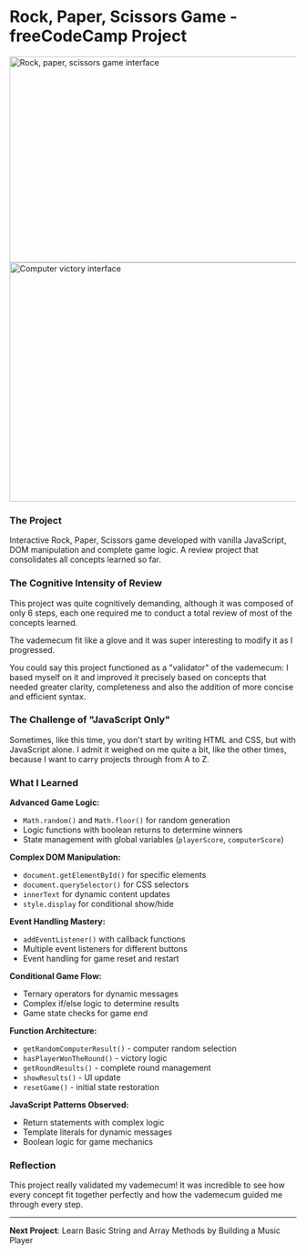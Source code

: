 # Rock, Paper, Scissors Game - freeCodeCamp Project

<img width="954" height="362" alt="Rock, paper, scissors game interface" src="https://github.com/user-attachments/assets/e859c542-2c7d-4efb-a024-c08a20970325" />

<img width="954" height="420" alt="Computer victory interface" src="https://github.com/user-attachments/assets/58f883c9-fbaa-4680-a60e-2671c93de526" />


### The Project
Interactive Rock, Paper, Scissors game developed with vanilla JavaScript, DOM manipulation and complete game logic. A review project that consolidates all concepts learned so far.

### The Cognitive Intensity of Review

This project was quite cognitively demanding, although it was composed of only 6 steps, each one required me to conduct a total review of most of the concepts learned.

The vademecum fit like a glove and it was super interesting to modify it as I progressed.

You could say this project functioned as a "validator" of the vademecum: I based myself on it and improved it precisely based on concepts that needed greater clarity, completeness and also the addition of more concise and efficient syntax.

### The Challenge of "JavaScript Only"

Sometimes, like this time, you don't start by writing HTML and CSS, but with JavaScript alone. I admit it weighed on me quite a bit, like the other times, because I want to carry projects through from A to Z.

### What I Learned

**Advanced Game Logic:**
- `Math.random()` and `Math.floor()` for random generation
- Logic functions with boolean returns to determine winners
- State management with global variables (`playerScore`, `computerScore`)

**Complex DOM Manipulation:**
- `document.getElementById()` for specific elements
- `document.querySelector()` for CSS selectors
- `innerText` for dynamic content updates
- `style.display` for conditional show/hide

**Event Handling Mastery:**
- `addEventListener()` with callback functions
- Multiple event listeners for different buttons
- Event handling for game reset and restart

**Conditional Game Flow:**
- Ternary operators for dynamic messages
- Complex if/else logic to determine results
- Game state checks for game end

**Function Architecture:**
- `getRandomComputerResult()` - computer random selection
- `hasPlayerWonTheRound()` - victory logic
- `getRoundResults()` - complete round management
- `showResults()` - UI update
- `resetGame()` - initial state restoration

**JavaScript Patterns Observed:**
- Return statements with complex logic
- Template literals for dynamic messages
- Boolean logic for game mechanics

### Reflection

This project really validated my vademecum! It was incredible to see how every concept fit together perfectly and how the vademecum guided me through every step.

***

**Next Project**: Learn Basic String and Array Methods by Building a Music Player
